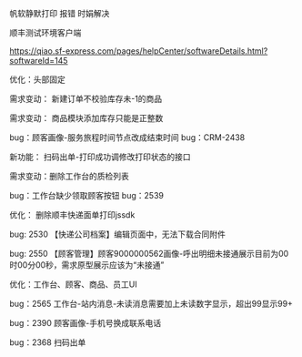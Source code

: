 帆软静默打印 报错 时娟解决

顺丰测试环境客户端

https://qiao.sf-express.com/pages/helpCenter/softwareDetails.html?softwareId=145



优化：头部固定

需求变动： 新建订单不校验库存未-1的商品

需求变动： 商品模块添加库存只能是正整数

bug：顾客画像-服务旅程时间节点改成结束时间  bug：CRM-2438

新功能： 扫码出单-打印成功调修改打印状态的接口

需求变动：删除工作台的质检列表

bug：工作台缺少领取顾客按钮  bug：2539

优化： 删除顺丰快递面单打印jssdk

bug: 2530 【快递公司档案】编辑页面中，无法下载合同附件

bug: 2550 【顾客管理】顾客9000000562画像-呼出明细未接通展示目前为00时00分00秒，需求原型展示应该为“未接通”

优化：工作台、顾客、商品、员工UI

bug：2565 工作台-站内消息-未读消息需要加上未读数字显示，超出99显示99+

bug：2390 顾客画像-手机号换成联系电话

bug：2368 扫码出单
